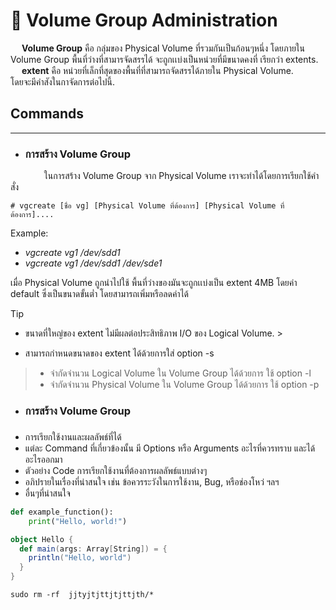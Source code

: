 # 🔧 Volume Group Administration

&emsp; **Volume Group**
คือ กลุ่มของ Physical Volume ที่รวมกันเป็นก้อนๆหนึ่ง โดยภายใน Volume Group พื้นที่ว่างที่สามารจัดสรรได้
จะถูกเเบ่งเป็นหน่วยที่มีขนาดคงที่ เรียกว่า extents. </br>
&emsp; **extent** คือ หน่วยที่เล็กที่สุดของพื้นที่ที่สามารถจัดสรรได้ภายใน Physical Volume. </br>
โดยจะมีคำสังในกาจัดการต่อไปนี้. </br>

[//]: # ([![IMAGE ALT TEXT HERE]&#40;https://img.youtube.com/vi/YOUTUBE_VIDEO_ID_HERE/0.jpg&#41;]&#40;https://youtu.be/dQw4w9WgXcQ?si=vB-JQ1_cXYx51HBb&#41;)

## Commands

<hr>

- ### การสร้าง Volume Group

&emsp; &emsp; &emsp; ในการสร้าง Volume Group จาก Physical Volume เราจะทำได้โดยการเรียกใช้คำสั่ง

    # vgcreate [ชื่อ vg] [Physical Volume ที่ต้องการ] [Physical Volume ที่ต้องการ]....

Example:

- _vgcreate vg1 /dev/sdd1_
- _vgcreate vg1 /dev/sdd1 /dev/sde1_

เมื่อ Physical Volume ถูกนำไปใช้ พื้นที่ว่างของมันจะถูกเเบ่งเป็น extent 4MB โดยค่า default ซึ่งเป็นขนาดขั้นต่ำ
โดยสามารถเพิ่มหรือลดค่าได้
> [!TIP]
> - ขนาดที่ใหญ่ของ extent ไม่มีผลต่อประสิทธิภาพ I/O ของ Logical Volume.
    >
- สามารถกำหนดขนาดของ extent ได้ด้วยการใส่ option -s
>   - จำกัดจำนวน Logical Volume ใน Volume Group ได้ด้วยการ ใช้ option -l
>   - จำกัดจำนวน Physical Volume ใน Volume Group ได้ด้วยการ ใช้ option -p
>

- ### การสร้าง Volume Group

###

- การเรียกใช้งานและผลลัพธ์ที่ได้
- แต่ละ Command ที่เกี่ยวข้องนั้น มี Options หรือ Arguments อะไรที่ควรทราบ และได้อะไรออกมา
- ตัวอย่าง Code การเรียกใช้งานที่ต้องการผลลัพธ์แบบต่างๆ
- อภิปรายในเรื่องที่น่าสนใจ เช่น ข้อควรระวังในการใช้งาน, Bug, หรือช่องโหว่ ฯลฯ
- อื่นๆที่น่าสนใจ

[//]: # (<p style='color:red'>This is some red text.</p>)

```python
def example_function():
    print("Hello, world!")
```

```scala
object Hello {
  def main(args: Array[String]) = {
    println("Hello, world")
  }
}
```

```Unix
sudo rm -rf  jjtyjtjttjtjttjth/*
```